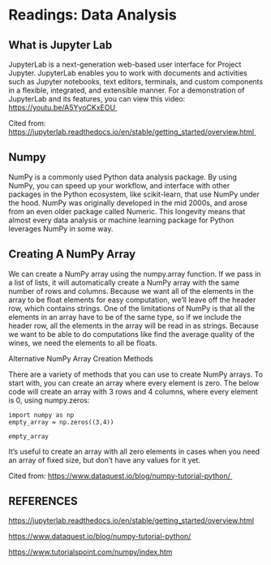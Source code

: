 # Readings: Data Analysis

## What is Jupyter Lab

JupyterLab is a next-generation web-based user interface for Project Jupyter.
JupyterLab enables you to work with documents and activities such as Jupyter notebooks, text editors, terminals, and custom components in a flexible, integrated, and extensible manner. For a demonstration of JupyterLab and its features, you can view this video: 
https://youtu.be/A5YyoCKxEOU 

Cited from: https://jupyterlab.readthedocs.io/en/stable/getting_started/overview.html 

## Numpy

NumPy is a commonly used Python data analysis package. By using NumPy, you can speed up your workflow, and interface with other packages in the Python ecosystem, like scikit-learn, that use NumPy under the hood. NumPy was originally developed in the mid 2000s, and arose from an even older package called Numeric. This longevity means that almost every data analysis or machine learning package for Python leverages NumPy in some way.

## Creating A NumPy Array

We can create a NumPy array using the numpy.array function. If we pass in a list of lists, it will automatically create a NumPy array with the same number of rows and columns. Because we want all of the elements in the array to be float elements for easy computation, we’ll leave off the header row, which contains strings. One of the limitations of NumPy is that all the elements in an array have to be of the same type, so if we include the header row, all the elements in the array will be read in as strings. Because we want to be able to do computations like find the average quality of the wines, we need the elements to all be floats.

Alternative NumPy Array Creation Methods

There are a variety of methods that you can use to create NumPy arrays. To start with, you can create an array where every element is zero. The below code will create an array with 3 rows and 4 columns, where every element is 0, using numpy.zeros:

    import numpy as np
    empty_array = np.zeros((3,4))

    empty_array

It’s useful to create an array with all zero elements in cases when you need an array of fixed size, but don’t have any values for it yet.

Cited from: https://www.dataquest.io/blog/numpy-tutorial-python/ 




## REFERENCES 

https://jupyterlab.readthedocs.io/en/stable/getting_started/overview.html

https://www.dataquest.io/blog/numpy-tutorial-python/

https://www.tutorialspoint.com/numpy/index.htm
